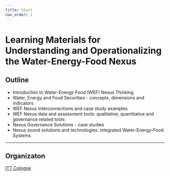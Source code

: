 ```yaml
---
title: Start
nav_order: 1
---
```


# Learning Materials for Understanding and Operationalizing the Water-Energy-Food Nexus
## Outline
- Introduction to Water-Energy-Food (WEF) Nexus Thinking
- Water, Energy and Food Securities - concepts, dimensions and indicators
- WEF Nexus Interconnections and case study examples
- WEF Nexus data and assessment tools: qualitative, quantitative and governance related tools
- Nexus Governance Solutions - case studies
- Nexus sound solutions and technologies: integrated Water-Energy-Food Systems
___
## Organizaton
[ITT Cologne](https://www.tt.th-koeln.de/)
